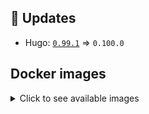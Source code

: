 ## :heartbeat: Updates

* Hugo: [`0.99.1`](https://github.com/floryn90/docker-hugo/releases/tag/0.99.1) => `0.100.0`


## Docker images

<details>
<summary>Click to see available images</summary>

This release is available from Docker Hub as project `floryn90/hugo` with the following tags:

| Alias tags                   | Version specific tags                      |
| ---------------------------- | ------------------------------------------ |
| `busybox`, `latest`          | `0.100.0-busybox`, `0.100.0`                     |
| `busybox-ci`, `ci`           | `0.100.0-busybox-ci`, `0.100.0-ci`               |
| `busybox-onbuild`, `onbuild` | `0.100.0-busybox-onbuild`, `0.100.0-onbuild`     |
| `alpine`                     | `0.100.0-alpine`                              |
| `alpine-ci`                  | `0.100.0-alpine-ci`                           |
| `alpine-onbuild`             | `0.100.0-alpine-onbuild`                      |
| `asciidoctor`                | `0.100.0-asciidoctor`                         |
| `asciidoctor-ci`             | `0.100.0-asciidoctor-ci`                      |
| `asciidoctor-onbuild`        | `0.100.0-asciidoctor-onbuild`                 |
| `pandoc`                     | `0.100.0-pandoc`                              |
| `pandoc-ci`                  | `0.100.0-pandoc-ci`                           |
| `pandoc-onbuild`             | `0.100.0-pandoc-onbuild`                      |
| `ext-alpine`                 | `0.100.0-ext-alpine`                          |
| `ext-alpine-ci`              | `0.100.0-ext-alpine-ci`                       |
| `ext-alpine-onbuild`         | `0.100.0-ext-alpine-onbuild`                  |
| `ext-asciidoctor`            | `0.100.0-ext-asciidoctor`                     |
| `ext-asciidoctor-ci`         | `0.100.0-ext-asciidoctor-ci`                  |
| `ext-asciidoctor-onbuild`    | `0.100.0-ext-asciidoctor-onbuild`             |
| `ext-pandoc`                 | `0.100.0-ext-pandoc`                          |
| `ext-pandoc-ci`              | `0.100.0-ext-pandoc-ci`                       |
| `ext-pandoc-onbuild`         | `0.100.0-ext-pandoc-onbuild`                  |
| `debian`                     | `0.100.0-debian`                              |
| `debian-ci`                  | `0.100.0-debian-ci`                           |
| `debian-onbuild`             | `0.100.0-debian-onbuild`                      |
| `ext-debian`, `ext`, `latest-ext` | `0.100.0-ext-debian`, `0.100.0-ext`         |
| `ext-debian-ci`, `ext-ci`    | `0.100.0-ext-debian-ci`, `0.100.0-ext-ci`        |
| `ext-debian-onbuild`, `ext-onbuild` | `0.100.0-ext-debian-onbuild`, `0.100.0-ext-onbuild` |
| `ubuntu`                     | `0.100.0-ubuntu`                            |
| `ubuntu-ci`                  | `0.100.0-ubuntu-ci`                         |
| `ubuntu-onbuild`             | `0.100.0-ubuntu-onbuild`                    |
| `ext-ubuntu`                 | `0.100.0-ext-ubuntu`                        |
| `ext-ubuntu-ci`              | `0.100.0-ext-ubuntu-ci`                     |
| `ext-ubuntu-onbuild`         | `0.100.0-ext-ubuntu-onbuild`                |
</details>

